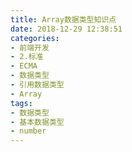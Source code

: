 ```yaml
---
title: Array数据类型知识点
date: 2018-12-29 12:38:51
categories:
- 前端开发
- 2.标准
- ECMA
- 数据类型
- 引用数据类型
- Array
tags:
- 数据类型
- 基本数据类型
- number
---
```


